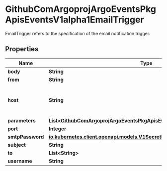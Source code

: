 

# GithubComArgoprojArgoEventsPkgApisEventsV1alpha1EmailTrigger

EmailTrigger refers to the specification of the email notification trigger.

## Properties

Name | Type | Description | Notes
------------ | ------------- | ------------- | -------------
**body** | **String** |  |  [optional]
**from** | **String** |  |  [optional]
**host** | **String** | Host refers to the smtp host url to which email is send. |  [optional]
**parameters** | [**List&lt;GithubComArgoprojArgoEventsPkgApisEventsV1alpha1TriggerParameter&gt;**](GithubComArgoprojArgoEventsPkgApisEventsV1alpha1TriggerParameter.md) |  |  [optional]
**port** | **Integer** |  |  [optional]
**smtpPassword** | [**io.kubernetes.client.openapi.models.V1SecretKeySelector**](io.kubernetes.client.openapi.models.V1SecretKeySelector.md) |  |  [optional]
**subject** | **String** |  |  [optional]
**to** | **List&lt;String&gt;** |  |  [optional]
**username** | **String** |  |  [optional]




